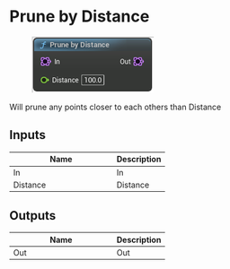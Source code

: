 # Prune by Distance

<div align="left" data-full-width="false"><figure><img src="../../../api/Point/Prune_by_Distance.png" alt=""><figcaption></figcaption></figure></div>

Will prune any points closer to each others than Distance

## Inputs

<table><thead><tr><th width="170">Name</th><th>Description</th></tr></thead><tbody><tr><td>In</td><td>In</td></tr><tr><td>Distance</td><td>Distance</td></tr></tbody></table>

## Outputs

<table><thead><tr><th width="170">Name</th><th>Description</th></tr></thead><tbody><tr><td>Out</td><td>Out</td></tr></tbody></table>
